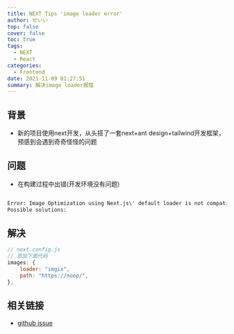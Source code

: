 ```yaml
---
title: NEXT Tips 'image loader error'
author: せいい
top: false
cover: false
toc: true
tags:
  - NEXT
  - React
categories:
  - Frontend
date: 2021-11-09 01:27:51
summary: 解决image loader报错
---
```


## 背景
* 新的项目使用next开发，从头搭了一套next+ant design+tailwind开发框架，预感到会遇到奇奇怪怪的问题

## 问题
* 在构建过程中出错(开发环境没有问题)

```bash

Error: Image Optimization using Next.js\' default loader is not compatible with next export.
Possible solutions:

```


## 解决
```javascript
// next.config.js
// 添加下面代码
images: {
    loader: "imgix",
    path: "https://noop/",
},

```


## 相关链接
* [github issue](https://github.com/vercel/next.js/issues/21079)